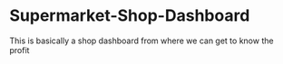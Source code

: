 # Supermarket-Shop-Dashboard
This is basically a shop dashboard from where we can get to know the profit 

